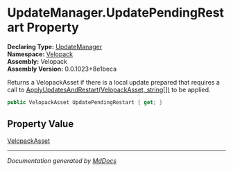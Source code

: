 ﻿<!--  
  <auto-generated>   
    The contents of this file were generated by a tool.  
    Changes to this file may be list if the file is regenerated  
  </auto-generated>   
-->

# UpdateManager.UpdatePendingRestart Property

**Declaring Type:** [UpdateManager](../index.md)  
**Namespace:** [Velopack](../../index.md)  
**Assembly:** Velopack  
**Assembly Version:** 0.0.1023+8e1beca

 Returns a VelopackAsset if there is a local update prepared that requires a call to [ApplyUpdatesAndRestart(VelopackAsset, string\[\])](../methods/ApplyUpdatesAndRestart.md) to be applied. 

```csharp
public VelopackAsset UpdatePendingRestart { get; }
```

## Property Value

[VelopackAsset](../../VelopackAsset/index.md)

___

*Documentation generated by [MdDocs](https://github.com/ap0llo/mddocs)*
